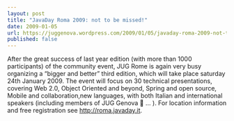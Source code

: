 ```yaml
---
layout: post
title: "JavaDay Roma 2009: not to be missed!"
date: 2009-01-05
url: https://juggenova.wordpress.com/2009/01/05/javaday-roma-2009-not-to-be-missed/
published: false 
---
```


After the great success of last year edition (with more than 1000 participants) of the community event, JUG Rome is again very busy organizing a “bigger and better” third edition, which will take place saturday 24th January 2009. The event will focus on 30 technical presentations, covering Web 2.0, Object Oriented and beyond, Spring and open source, Mobile and collaboration,new languages, with both Italian and international speakers (including members of JUG Genova 🙂 … ). For location information and free registration see http://roma.javaday.it. 
